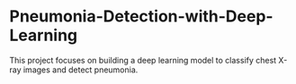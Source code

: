 # Pneumonia-Detection-with-Deep-Learning
This project focuses on building a deep learning model to classify chest X-ray images and detect pneumonia. 
